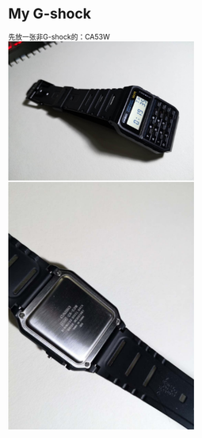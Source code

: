 # My G-shock

先放一张非G-shock的：CA53W
<img src ="https://github.com/CUjamin/mygshock/blob/master/picture/ca53w/CA53W.jpg" width="375" alt="首页">
<img src ="https://github.com/CUjamin/mygshock/blob/master/picture/ca53w/CA53W_2.jpg" width="375" alt="首页">